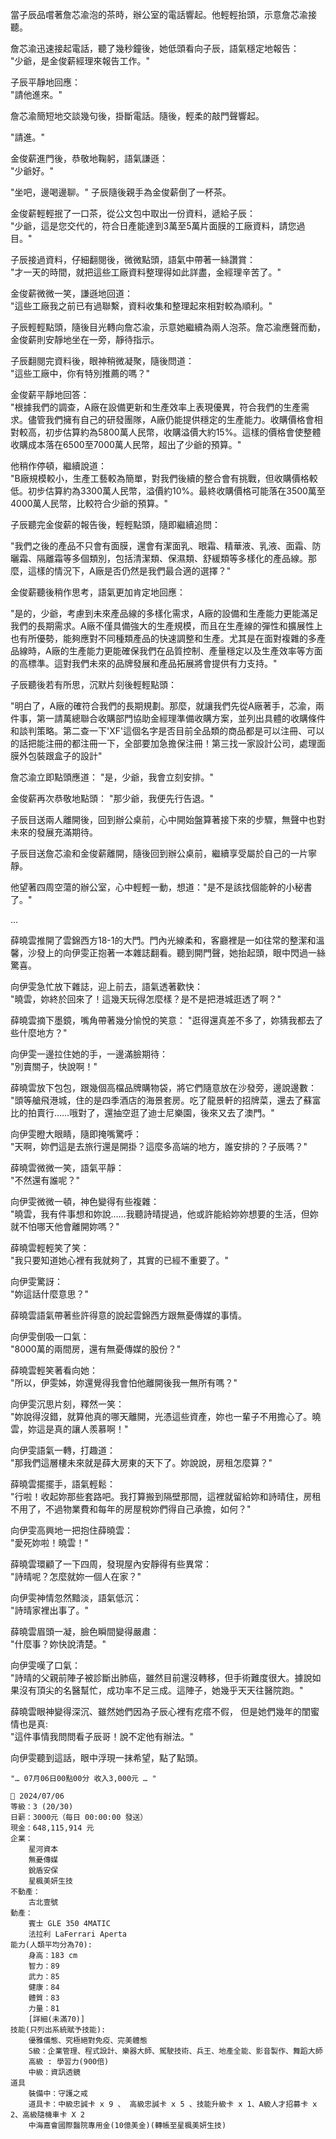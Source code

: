 
當子辰品嚐著詹芯渝泡的茶時，辦公室的電話響起。他輕輕抬頭，示意詹芯渝接聽。

詹芯渝迅速接起電話，聽了幾秒鐘後，她低頭看向子辰，語氣穩定地報告：  
"少爺，是金俊薪經理來報告工作。"  

子辰平靜地回應：  
"請他進來。"  

詹芯渝簡短地交談幾句後，掛斷電話。隨後，輕柔的敲門聲響起。

"請進。"  

金俊薪進門後，恭敬地鞠躬，語氣謙遜：  
"少爺好。"  

"坐吧，邊喝邊聊。" 子辰隨後親手為金俊薪倒了一杯茶。

金俊薪輕輕抿了一口茶，從公文包中取出一份資料，遞給子辰：  
"少爺，這是您交代的，符合日產能達到3萬至5萬片面膜的工廠資料，請您過目。"

子辰接過資料，仔細翻閱後，微微點頭，語氣中帶著一絲讚賞：  
"才一天的時間，就把這些工廠資料整理得如此詳盡，金經理辛苦了。"  

金俊薪微微一笑，謙遜地回道：  
"這些工廠我之前已有過聯繫，資料收集和整理起來相對較為順利。"  

子辰輕輕點頭，隨後目光轉向詹芯渝，示意她繼續為兩人泡茶。詹芯渝應聲而動，金俊薪則安靜地坐在一旁，靜待指示。  

子辰翻閱完資料後，眼神稍微凝聚，隨後問道：  
"這些工廠中，你有特別推薦的嗎？"  

金俊薪平靜地回答：  
"根據我們的調查，A廠在設備更新和生產效率上表現優異，符合我們的生產需求。儘管我們擁有自己的研發團隊，A廠仍能提供穩定的生產能力。收購價格會相對較高，初步估算約為5800萬人民幣，收購溢價大約15%。這樣的價格會使整體收購成本落在6500至7000萬人民幣，超出了少爺的預算。"  

他稍作停頓，繼續說道：  
"B廠規模較小，生產工藝較為簡單，對我們後續的整合會有挑戰，但收購價格較低。初步估算約為3300萬人民幣，溢價約10%。最終收購價格可能落在3500萬至4000萬人民幣，比較符合少爺的預算。"  

子辰聽完金俊薪的報告後，輕輕點頭，隨即繼續追問：

"我們之後的產品不只會有面膜，還會有潔面乳、眼霜、精華液、乳液、面霜、防曬霜、隔離霜等多個類別，包括清潔類、保濕類、舒緩類等多樣化的產品線。那麼，這樣的情況下，A廠是否仍然是我們最合適的選擇？"

金俊薪聽後稍作思考，語氣更加肯定地回應：

"是的，少爺，考慮到未來產品線的多樣化需求，A廠的設備和生產能力更能滿足我們的長期需求。A廠不僅具備強大的生產規模，而且在生產線的彈性和擴展性上也有所優勢，能夠應對不同種類產品的快速調整和生產。尤其是在面對複雜的多產品線時，A廠的生產能力更能確保我們在品質控制、產量穩定以及生產效率等方面的高標準。這對我們未來的品牌發展和產品拓展將會提供有力支持。"

子辰聽後若有所思，沉默片刻後輕輕點頭：

"明白了，A廠的確符合我們的長期規劃。那麼，就讓我們先從A廠著手，芯渝，兩件事，第一請萬總聯合收購部門協助金經理準備收購方案，並列出具體的收購條件和談判策略。第二查一下'XF'這個名字是否目前全品類的商品都是可以注冊、可以的話把能注冊的都注冊一下，全部要加急擔保注冊！第三找一家設計公司，處理面膜外包裝跟盒子的設計"

詹芯渝立即點頭應道：
"是，少爺，我會立刻安排。"

金俊薪再次恭敬地點頭：
"那少爺，我便先行告退。"

子辰目送兩人離開後，回到辦公桌前，心中開始盤算著接下來的步驟，無聲中也對未來的發展充滿期待。

子辰目送詹芯渝和金俊薪離開，隨後回到辦公桌前，繼續享受屬於自己的一片寧靜。

他望著四周空蕩的辦公室，心中輕輕一動，想道："是不是該找個能幹的小秘書了。"


...


薛曉雲推開了雲錦西方18-1的大門。門內光線柔和，客廳裡是一如往常的整潔和溫馨，沙發上的向伊雯正抱著一本雜誌翻看。聽到開門聲，她抬起頭，眼中閃過一絲驚喜。

向伊雯急忙放下雜誌，迎上前去，語氣透著歡快：  
"曉雲，妳終於回來了！這幾天玩得怎麼樣？是不是把港城逛透了啊？"

薛曉雲摘下墨鏡，嘴角帶著幾分愉悅的笑意：
"逛得還真差不多了，妳猜我都去了些什麼地方？"

向伊雯一邊拉住她的手，一邊滿臉期待：  
"別賣關子，快說啊！"

薛曉雲放下包包，跟幾個高檔品牌購物袋，將它們隨意放在沙發旁，邊說邊數： 
"頭等艙飛港城，住的是四季酒店的海景套房。吃了龍景軒的招牌菜，還去了蘇富比的拍賣行……哦對了，還抽空逛了迪士尼樂園，後來又去了澳門。"  

向伊雯瞪大眼睛，隨即掩嘴驚呼：  
"天啊，妳們這是去旅行還是開掛？這麼多高端的地方，誰安排的？子辰嗎？"

薛曉雲微微一笑，語氣平靜：  
"不然還有誰呢？"

向伊雯微微一頓，神色變得有些複雜：  
"曉雲，我有件事想和妳說……我聽詩晴提過，他或許能給妳妳想要的生活，但妳就不怕哪天他會離開妳嗎？"

薛曉雲輕輕笑了笑：  
"我只要知道她心裡有我就夠了，其實的已經不重要了。"  

向伊雯驚訝：  
"妳這話什麼意思？"

薛曉雲語氣帶著些許得意的說起雲錦西方跟無憂傳媒的事情。

向伊雯倒吸一口氣：  
"8000萬的兩間房，還有無憂傳媒的股份？"

薛曉雲輕笑著看向她：  
"所以，伊雯姊，妳還覺得我會怕他離開後我一無所有嗎？"  

向伊雯沉思片刻，釋然一笑：  
"妳說得沒錯，就算他真的哪天離開，光憑這些資產，妳也一輩子不用擔心了。曉雲，妳這是真的讓人羨慕啊！"  

向伊雯語氣一轉，打趣道：  
"那我們這層樓未來就是薛大房東的天下了。妳說說，房租怎麼算？"

薛曉雲擺擺手，語氣輕鬆：  
"行啦！收起妳那些套路吧。我打算搬到隔壁那間，這裡就留給妳和詩晴住，房租不用了，不過物業費和每年的房屋稅妳們得自己承擔，如何？"

向伊雯高興地一把抱住薛曉雲：  
"愛死妳啦！曉雲！"

薛曉雲環顧了一下四周，發現屋內安靜得有些異常：  
"詩晴呢？怎麼就妳一個人在家？"

向伊雯神情忽然黯淡，語氣低沉：  
"詩晴家裡出事了。"

薛曉雲眉頭一凝，臉色瞬間變得嚴肅：  
"什麼事？妳快說清楚。"

向伊雯嘆了口氣：  
"詩晴的父親前陣子被診斷出肺癌，雖然目前還沒轉移，但手術難度很大。據說如果沒有頂尖的名醫幫忙，成功率不足三成。這陣子，她幾乎天天往醫院跑。"

薛曉雲眼神變得深沉、雖然她們因為子辰心裡有疙瘩不假，
但是她們幾年的閨蜜情也是真:  
"這件事情我問問看子辰哥！說不定他有辦法。"

向伊雯聽到這話，眼中浮現一抹希望，點了點頭。

`"… 07月06日00點00分 收入3,000元 … "`

```
📰 2024/07/06
等級：3 (20/30)
日薪：3000元（每日 00:00:00 發送）
現金：648,115,914 元
企業：
    星河資本
    無憂傳媒
    銳盾安保
    星楓美妍生技
不動產：
    古北壹號
動產：
    賓士 GLE 350 4MATIC
    法拉利 LaFerrari Aperta
能力(人類平均分為70):
    身高：183 cm
    智力：89
    武力：85
    健康：84
    體質：83
    力量：81
    [詳細(未滿70)]
技能(只列出系統賦予技能):
    優雅儀態、究極絕對免疫、完美體態
    S級：企業管理、程式設計、樂器大師、駕駛技術、兵王、地產全能、影音製作、舞蹈大師
    高級 : 學習力(900倍)
    中級：資訊透鏡
道具
    裝備中：守護之戒
    道具卡：中級忠誠卡 x 9 、 高級忠誠卡 x 5 、技能升級卡 x 1、A級人才招募卡 x 2、高級隨機車卡 X 2
    中海嘉會國際醫院專用金(10億美金)(轉帳至星楓美妍生技)
```